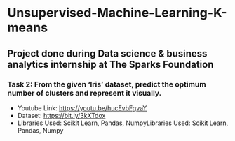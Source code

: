 # Unsupervised-Machine-Learning-K-means
## Project done during Data science & business analytics internship at The Sparks Foundation

### Task 2: From the given ‘Iris’ dataset, predict the optimum number of clusters and represent it visually.

* Youtube Link: https://youtu.be/hucEvbFgvaY
* Dataset: https://bit.ly/3kXTdox
* Libraries Used: Scikit Learn, Pandas, NumpyLibraries Used: Scikit Learn, Pandas, Numpy
